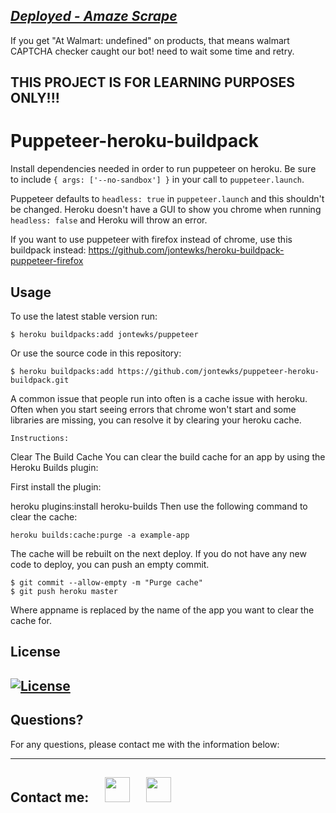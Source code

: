 ## _[Deployed - Amaze Scrape](https://amaze-scrape.herokuapp.com/)_

If you get "At Walmart: undefined" on products, that means walmart CAPTCHA checker caught our bot! need to wait some time and retry.

## THIS PROJECT IS FOR LEARNING PURPOSES ONLY!!!

# Puppeteer-heroku-buildpack

Install dependencies needed in order to run puppeteer on heroku. Be sure to include `{ args: ['--no-sandbox'] }` in your call to `puppeteer.launch`. 

Puppeteer defaults to `headless: true` in `puppeteer.launch` and this shouldn't be changed. Heroku doesn't have a GUI to show you chrome when running `headless: false` and Heroku will throw an error.

If you want to use puppeteer with firefox instead of chrome, use this buildpack instead: https://github.com/jontewks/heroku-buildpack-puppeteer-firefox

## Usage

To use the latest stable version run:

```sh-session
$ heroku buildpacks:add jontewks/puppeteer
```

Or use the source code in this repository:

```sh-session
$ heroku buildpacks:add https://github.com/jontewks/puppeteer-heroku-buildpack.git
```

A common issue that people run into often is a cache issue with heroku. Often when you start seeing errors that chrome won't start and some libraries are missing, you can resolve it by clearing your heroku cache.

```Instructions: ```

Clear The Build Cache
You can clear the build cache for an app by using the Heroku Builds plugin:

First install the plugin:

heroku plugins:install heroku-builds
Then use the following command to clear the cache:
```sh-session
heroku builds:cache:purge -a example-app
```
The cache will be rebuilt on the next deploy. If you do not have any new code to deploy, you can push an empty commit.
```sh-session
$ git commit --allow-empty -m "Purge cache"
$ git push heroku master
```
Where appname is replaced by the name of the app you want to clear the cache for.

## License

## [![License](https://img.shields.io/badge/License-MIT-yellow.svg)](https://opensource.org/licenses/MIT)

## Questions?

For any questions, please contact me with the information below:

---

## Contact me:  [<img src="https://image.flaticon.com/icons/png/512/726/726623.png" width="40" >](mailto:zoneam@gmail.com)  [<img src="https://image.flaticon.com/icons/png/512/270/270798.png" width="40" >](https://github.com/zoneam)
